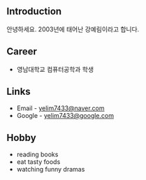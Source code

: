 ## Introduction
안녕하세요. 2003년에 태어난 강예림이라고 합니다.

## Career
- 영남대학교 컴퓨터공학과 학생

## Links
- Email - yelim7433@naver.com
- Google - yelim7433@google.com

## Hobby
- reading books
- eat tasty foods
- watching funny dramas

